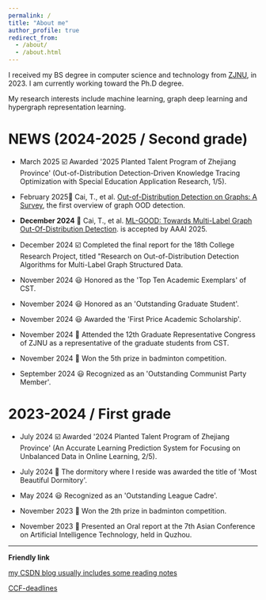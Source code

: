 ```yaml
---
permalink: /
title: "About me"
author_profile: true
redirect_from: 
  - /about/
  - /about.html
---
```


I received my BS degree in computer science and technology from [ZJNU](https://www.zjnu.edu.cn/main.htm), in 2023. I am currently working toward the Ph.D degree.

My research interests include machine learning, graph deep learning and hypergraph representation learning.


# NEWS (2024-2025 / Second grade)

* March 2025 ☑️ Awarded '2025 Planted Talent Program of Zhejiang Province' (Out-of-Distribution Detection-Driven Knowledge Tracing Optimization with Special Education Application Research, 1/5).

* February 2025📰 Cai, T., et al. [Out-of-Distribution Detection on Graphs: A Survey](http://arxiv.org/html/2502.08105v1), the first overview of graph OOD detection.

* **December 2024** 📰 Cai, T., et al. [ML-GOOD: Towards Multi-Label Graph Out-Of-Distribution Detection](https://github.com/ca1man-2022/ML-GOOD). is accepted by AAAI 2025.

* December 2024 ☑️ Completed the final report for the 18th College Research Project, titled "Research on Out-of-Distribution Detection Algorithms for Multi-Label Graph Structured Data.
  
* November 2024 😃 Honored as the 'Top Ten Academic Exemplars' of CST.
  
* November 2024 😃 Honored as an 'Outstanding Graduate Student'.
  
* November 2024 😃 Awarded the 'First Price Academic Scholarship'.
  
* November 2024 👣 Attended the 12th Graduate Representative Congress of ZJNU as a representative of the graduate students from CST.

* November 2024 🏅 Won the 5th prize in badminton competition.

* September 2024 😃 Recognized as an 'Outstanding Communist Party Member'.


# 2023-2024 / First grade

* July 2024 ☑️ Awarded '2024 Planted Talent Program of Zhejiang Province' (An Accurate Learning Prediction System for Focusing on Unbalanced Data in Online Learning, 2/5).

* July 2024 🏅 The dormitory where I reside was awarded the title of 'Most Beautiful Dormitory'.
  
* May 2024 😃 Recognized as an 'Outstanding League Cadre'.
  
* November 2023 🏅 Won the 2th prize in badminton competition.
  
* November 2023 👣 Presented an Oral report at the 7th Asian Conference on Artificial Intelligence Technology, held in Quzhou.


---
**Friendly link**

[my CSDN blog usually includes some reading notes](https://blog.csdn.net/bocaiaichila?type=blog)

[CCF-deadlines](https://ccfddl.com/)
